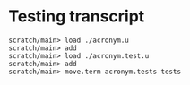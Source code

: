 # Testing transcript

```ucm
scratch/main> load ./acronym.u
scratch/main> add
scratch/main> load ./acronym.test.u
scratch/main> add
scratch/main> move.term acronym.tests tests
```
